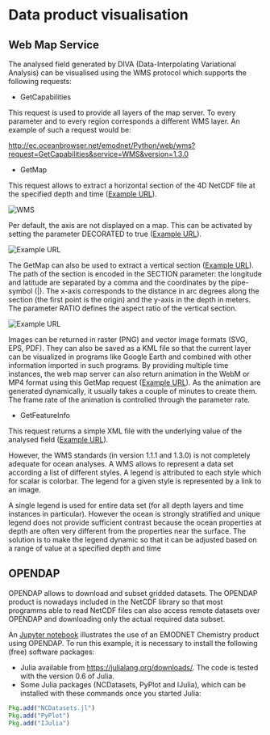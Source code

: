 # Data product visualisation


## Web Map Service

The analysed field generated by DIVA (Data-Interpolating Variational Analysis) can be visualised using the WMS protocol which supports the following requests:

* GetCapabilities

This request is used to provide all layers of the map server. To every parameter and to every region corresponds a different WMS layer. An example of such a request would be:

http://ec.oceanbrowser.net/emodnet/Python/web/wms?request=GetCapabilities&service=WMS&version=1.3.0

* GetMap

This request allows to extract a horizontal section of the 4D NetCDF file at the specified depth and time ([Example URL](http://ec.oceanbrowser.net/emodnet/Python/web/wms?LAYERS=Baltic%20Sea%2FAutumn%20(September-November)%20-%2010-years%20running%20averages%2FWater_body_nitrate.4Danl.nc*Water_body_nitrate_L2&STYLES=cmap%3Ajet%2Binverted%3Afalse%2Bmethod%3Apcolor_flat%2Bvmin%3A0.0506927%2Bvmax%3A6%2Bncontours%3A40&TRANSPARENT=true&FORMAT=image%2Fpng&SERVICE=WMS&VERSION=1.1.1&REQUEST=GetMap&ELEVATION=-0.0&TIME=2000&SRS=EPSG%3A4326&BBOX=0,45,45,90&WIDTH=512&HEIGHT=512)).

![WMS](http://ec.oceanbrowser.net/emodnet/Python/web/wms?LAYERS=Baltic%20Sea%2FAutumn%20(September-November)%20-%2010-years%20running%20averages%2FWater_body_nitrate.4Danl.nc*Water_body_nitrate_L2&STYLES=cmap%3Ajet%2Binverted%3Afalse%2Bmethod%3Apcolor_flat%2Bvmin%3A0.0506927%2Bvmax%3A6%2Bncontours%3A40&TRANSPARENT=true&FORMAT=image%2Fpng&SERVICE=WMS&VERSION=1.1.1&REQUEST=GetMap&ELEVATION=-0.0&TIME=2000&SRS=EPSG%3A4326&BBOX=0,45,45,90&WIDTH=512&HEIGHT=512)


Per default, the axis are not displayed on a map. This can be activated by setting the parameter DECORATED to true ([Example URL](http://ec.oceanbrowser.net/emodnet/Python/web/wms?LAYERS=Baltic%20Sea%2FAutumn%20(September-November)%20-%2010-years%20running%20averages%2FWater_body_nitrate.4Danl.nc*Water_body_nitrate_L2&STYLES=cmap%3Ajet%2Binverted%3Afalse%2Bmethod%3Apcolor_flat%2Bvmin%3A0.0506927%2Bvmax%3A6%2Bncontours%3A40&TRANSPARENT=true&FORMAT=image%2Fpng&SERVICE=WMS&VERSION=1.1.1&REQUEST=GetMap&ELEVATION=-0.0&TIME=2000&SRS=EPSG%3A4326&BBOX=0,45,45,90&WIDTH=512&HEIGHT=512&decorated=true)).

![Example URL](http://ec.oceanbrowser.net/emodnet/Python/web/wms?LAYERS=Baltic%20Sea%2FAutumn%20(September-November)%20-%2010-years%20running%20averages%2FWater_body_nitrate.4Danl.nc*Water_body_nitrate_L2&STYLES=cmap%3Ajet%2Binverted%3Afalse%2Bmethod%3Apcolor_flat%2Bvmin%3A0.0506927%2Bvmax%3A6%2Bncontours%3A40&TRANSPARENT=true&FORMAT=image%2Fpng&SERVICE=WMS&VERSION=1.1.1&REQUEST=GetMap&ELEVATION=-0.0&TIME=2000&SRS=EPSG%3A4326&BBOX=0,45,45,90&WIDTH=512&HEIGHT=512&decorated=true)

The GetMap can also be used to extract a vertical section ([Example URL](http://ec.oceanbrowser.net/emodnet/Python/web/wms_vert?LAYERS=Baltic%20Sea%2FWinter%20(December-February)%20-%2010-years%20running%20averages%2FWater_body_phosphate.4Danl.nc*Water_body_phosphate_L2&STYLES=cmap%3Ajet%2Binverted%3Afalse%2Bmethod%3Apcolor_flat%2Bvmin%3A0.454701439302%2Bvmax%3A3.72072045395%2Bncontours%3A40&FORMAT=image%2Fpng&TRANSPARENT=true&RATIO=0.017138400059101652&SECTION=13.909765625%2C55.05546875%7C17.6890625%2C56.11015625%7C20.237890625%2C57.86796875%7C21.2046875%2C59.0984375%7C23.13828125%2C59.62578125%7C25.687109375%2C59.97734375%7C27.269140625%2C59.97734375&TIME=2000&SERVICE=WMS&VERSION=1.1.1&REQUEST=GetMap&SRS=EPSG%3A4326&BBOX=246.70377315774,-131.8490736905,370.05565973661,-8.4971871116268&WIDTH=256&HEIGHT=256)). The path of the section is encoded in the SECTION parameter: the longitude and latitude are separated by a comma and the coordinates by the pipe-symbol (|). The x-axis corresponds to the distance in arc degrees along the section (the first point is the origin) and the y-axis in the depth in meters. The parameter RATIO defines the aspect ratio of the vertical section.

![Example URL](http://ec.oceanbrowser.net/emodnet/Python/web/wms_vert?LAYERS=Baltic%20Sea%2FWinter%20(December-February)%20-%2010-years%20running%20averages%2FWater_body_phosphate.4Danl.nc*Water_body_phosphate_L2&STYLES=cmap%3Ajet%2Binverted%3Afalse%2Bmethod%3Apcolor_flat%2Bvmin%3A0.454701439302%2Bvmax%3A3.72072045395%2Bncontours%3A40&FORMAT=image%2Fpng&TRANSPARENT=true&RATIO=0.017138400059101652&SECTION=13.909765625%2C55.05546875%7C17.6890625%2C56.11015625%7C20.237890625%2C57.86796875%7C21.2046875%2C59.0984375%7C23.13828125%2C59.62578125%7C25.687109375%2C59.97734375%7C27.269140625%2C59.97734375&TIME=2000&SERVICE=WMS&VERSION=1.1.1&REQUEST=GetMap&SRS=EPSG%3A4326&BBOX=246.70377315774,-131.8490736905,370.05565973661,-8.4971871116268&WIDTH=512&HEIGHT=256&decorated=true)

Images can be returned in raster (PNG) and vector image formats (SVG, EPS, PDF). They can also be saved as a KML file so that the current layer can be visualized in programs like Google Earth and combined with other information imported in such programs.
By providing multiple time instances, the web map server can also return animation in the WebM or MP4 format using this GetMap request ([Example URL](http://ec.oceanbrowser.net/emodnet/Python/web/wms?&layers=Baltic%20Sea%2FWinter%20(December-February)%20-%2010-years%20running%20averages%2FWater_body_phosphate.4Danl.nc*Water_body_phosphate&request=GetMap&width=800&height=500&bbox=9.164351%2C52.393448%2C31.07109%2C66.763566&transparent=true&decorated=true&crs=CRS%3A84&version=1.3.0&styles=cmap%3Ajet%2Binverted%3Afalse%2Bmethod%3Apcolor_flat%2Bvmin%3A0%2Bvmax%3A1.35%2Bncontours%3A40&format=video%2Fmp4&elevation=-0.0&time=1965%2C1966%2C1967%2C1968%2C1969%2C1970%2C1971%2C1972%2C1973%2C1974%2C1975%2C1976%2C1977%2C1978%2C1979%2C1980%2C1981%2C1982%2C1983%2C1984%2C1985%2C1986%2C1987%2C1988%2C1989%2C1990%2C1991%2C1992%2C1993%2C1994%2C1995%2C1996%2C1997%2C1998%2C1999%2C2000%2C2001%2C2002%2C2003%2C2004%2C2005%2C2006%2C2007%2C2008%2C2009%2C2010&title=Water_body_phosphate%0Adepth%3A%20-0.0%20meters&basemap=shadedrelief&rate=2)). As the animation are generated dynamically, it usually takes a couple of minutes to create them. The frame rate of the animation is controlled through the parameter rate.


* GetFeatureInfo

This request returns a simple XML file with the underlying value of the analysed field ([Example URL](http://ec.oceanbrowser.net/emodnet/Python/web/wms?LAYERS=Baltic%20Sea%2FAutumn%20(September-November)%20-%2010-years%20running%20averages%2FWater_body_nitrate.4Danl.nc*Water_body_nitrate_L2&STYLES=cmap%3Ajet%2Binverted%3Afalse%2Bmethod%3Apcolor_flat%2Bvmin%3A0.0506927%2Bvmax%3A6%2Bncontours%3A40&TRANSPARENT=true&FORMAT=image%2Fpng&SERVICE=WMS&VERSION=1.1.1&REQUEST=GetFeatureInfo&ELEVATION=-0.0&TIME=2000&SRS=EPSG%3A4326&EXCEPTIONS=application%2Fvnd.ogc.se_xml&BBOX=-59.65332%2C12.353516%2C79.65332%2C72.646484&X=895&Y=146&INFO_FORMAT=application%2Fvnd.ogc.gml&QUERY_layers=Baltic%20Sea%2FAutumn%20(September-November)%20-%2010-years%20running%20averages%2FWater_body_nitrate.4Danl.nc*Water_body_nitrate_L2&WIDTH=1585&HEIGHT=686&)). 

However, the WMS standards (in version 1.1.1 and 1.3.0) is not completely adequate for ocean analyses. A WMS allows to represent a data set according a list of different styles. A legend is attributed to each style which for scalar is colorbar. The legend for a given style is represented by a link to an image.

A single legend is used for entire data set (for all depth layers and time instances in particular). However the ocean is strongly stratified and unique legend does not provide sufficient contrast because the ocean properties at depth are often very different from the properties near the surface. The solution is to make the legend dynamic so that it can be adjusted based on a range of value at a specified depth and time

## OPENDAP

OPENDAP allows to download and subset gridded datasets. The OPENDAP product is nowadays included in the NetCDF library so that most programms able to read NetCDF files can also access remote datasets over OPENDAP and downloading only the actual required data subset.

An [Jupyter notebook](src/EMODNET-chemistry.ipynb) illustrates the use of an EMODNET Chemistry product using OPENDAP. To run this example, it is necessary to install the following (free) software packages:

* Julia available from https://julialang.org/downloads/. The code is tested with the version 0.6 of Julia.
* Some Julia packages (NCDatasets, PyPlot and IJulia), which can be installed with these commands once you started Julia:

```julia
Pkg.add("NCDatasets.jl")
Pkg.add("PyPlot")
Pkg.add("IJulia")
```
